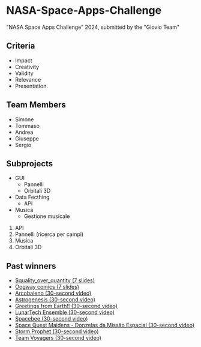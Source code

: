 # NASA-Space-Apps-Challenge

"NASA Space Apps Challenge" 2024, submitted by the "Giovio Team"

## Criteria

- Impact
- Creativity
- Validity
- Relevance
- Presentation.

## Team Members

- Simone
- Tommaso
- Andrea
- Giuseppe
- Sergio

## Subprojects

- GUI
    - Pannelli
    - Orbitali 3D
- Data Fecthing
    - API
- Musica
    - Gestione musicale

1. API
2. Pannelli (ricerca per campi)
3. Musica
4. Orbitali 3D

## Past winners

- [$quality_over_quantity (7 slides)](https://docs.google.com/presentation/d/1DcM-HVUq7XsZ-Ejda_SjUdD0voUCBgtK/edit?usp=sharing&amp;amp;ouid=105576493316166878081&amp;amp;rtpof=true&amp;amp;sd=true)
- [Oogway comics (7 slides)](https://drive.google.com/file/d/1v3oLPc5kVwft02WbxVRiMwsnDL-rQJFX/view?usp=sharing)
- [Arcobaleno (30-second video)](https://drive.google.com/file/d/1ES-9aTX5GxjqIkOSWi4jLa-_Jmy1mFDo/view?usp=drive_link)
- [Astrogenesis (30-second video)](https://www.youtube.com/watch?v=0aHwR1XT8ds)
- [Greetings from Earth!! (30-second video)](https://www.youtube.com/watch?v=O0IxhKn1Uiw)
- [LunarTech Ensemble (30-second video)](https://youtu.be/J3z1jt0I5_A)
- [Spacebee (30-second video)](https://youtu.be/vygmcA93Rnk)
- [Space Quest Maidens - Donzelas da Missão Espacial (30-second video)](https://youtu.be/kilAk3jkiSA)
- [Storm Prophet (30-second video)](https://youtu.be/NXp3sfRW8tk)
- [Team Voyagers (30-second video)](https://youtu.be/mtHMyOQ0vzA)
